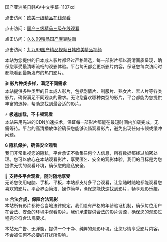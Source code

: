 国产亚洲美日韩AV中文字幕-1107xd 

点击访问：<a href="https://heiliao2dmwwy.pages.dev/">欧美一级精品在线观看</a>

点击访问：<a href="https://heiliaozj3tjd.pages.dev/">国产三级精品三级在线观看</a>

点击访问：<a href="https://heiliaowzu4ur.pages.dev/">久久99精品国产麻豆映画</a>

点击访问：<a href="https://heiliaowt0d7p.pages.dev/">九九99国产精品视频日韩欧美精品视频</a>

本站为您提供的日本成人影片都经过严格筛选，每一部影片都以高清画质呈现，确保您享受最清晰流畅的观影体验。平台每天都会更新影片内容，保证您每次访问时都能看到最新发布的热门影片。

🎬 **影片种类多样，满足不同需求**  
本站提供多种类型的日本成人影片，包括剧情片、制服片、熟女片、素人片等各类影片，确保满足不同观众的需求。无论您喜欢哪种类型的影片，平台都能为您提供丰富的选择，帮助您找到最合适的影片。

⚡ **极速加载，不卡顿观看**  
本站采用先进的CDN加速技术，保证每一部影片都能在最短时间内加载完成，无需等待。平台的高清播放体验确保您能够流畅观看影片，避免出现任何卡顿或缓冲问题。

🔒 **隐私保护，确保安全观看**  
我们非常重视您的隐私，平台承诺不收集任何个人信息，所有数据都经过加密处理。您可以放心在本站观看影片，享受匿名、安全的观影体验。我们的目标是为您提供无忧的观看环境，确保您的隐私安全。

📱 **支持多平台观看，随时随地享受**  
无论您使用电脑、手机、平板，本站都支持多平台观看，让您随时随地都能观看您喜欢的影片。平台界面简洁、操作简单，确保您能快速找到影片，畅享观影乐趣。

🌐 **合法合规，保障合法观影**  
本站所有影片都符合当地法律规定，我们设有严格的年龄验证机制，确保每位用户在合法、安全的环境中观看影片。我们承诺提供合法的影片资源，确保您的观影过程完全符合法规要求。

本站无广告、无弹窗，提供一个干净、纯粹的观影环境，让您尽情享受影片内容，不会被任何不必要的打扰所影响。

<span style="display:none;">[Canonical link](https://github.com/xda9547/riben165 )</span>
